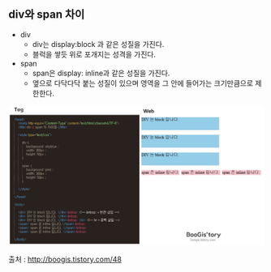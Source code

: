 ## div와 span 차이
- div
	- div는 display:block 과 같은 성질을 가진다.
	- 블럭을 쌓듯 위로 포개지는 성격을 가진다.
- span
	- span은 display: inline과 같은 성질을 가진다.
	- 옆으로 다닥다닥 붙는 성질이 있으며 영역을 그 안에 들어가는 크기만큼으로 제한한다.

![Alt text](./image/div_span.png)

출처 : http://boogis.tistory.com/48
